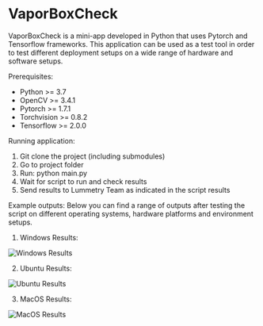 # VaporBoxCheck
VaporBoxCheck is a mini-app developed in Python that uses Pytorch and Tensorflow frameworks. This application can be used as a test tool in order to test different deployment setups on a wide range of hardware and software setups.

Prerequisites:
* Python >= 3.7
* OpenCV >= 3.4.1
* Pytorch >= 1.7.1
* Torchvision >= 0.8.2
* Tensorflow >= 2.0.0

Running application:
1. Git clone the project (including submodules)
2. Go to project folder
3. Run: python main.py
4. Wait for script to run and check results
5. Send results to Lummetry Team as indicated in the script results

Example outputs:
Below you can find a range of outputs after testing the script on different operating systems, hardware platforms and environment setups.

1. Windows Results:

![Windows Results](https://github.com/Lummetry/VaporBoxCheck/blob/main/_vapor_box_check/_output/windows.png)

2. Ubuntu Results:

![Ubuntu Results](https://github.com/Lummetry/VaporBoxCheck/blob/main/_vapor_box_check/_output/ubuntu.png)

3. MacOS Results:

![MacOS Results](https://github.com/Lummetry/VaporBoxCheck/blob/main/_vapor_box_check/_output/macos.png)
